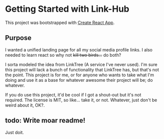 # Getting Started with Link-Hub

This project was bootstrapped with [Create React App](https://github.com/facebook/create-react-app).

## Purpose

I wanted a unified landing page for all my social media profile links. I also needed to learn react so why not ~~kill two birds...~~ do both? 

I sorta modeled the idea from LinkTree (A service I've never used). I'm sure this project will lack a bunch of functionality that LinkTree has, but that's not the point. This project is for me, or for anyone who wants to take what I'm doing and use it as a base for whatever awesome their project will be; do whatever. 

If you do use this project, it'd be cool if I got a shout-out but it's not required. The license is MIT, so like... take it, or not. Whatever, just don't be weird about it, OK?.


## todo: Write moar readme! 
 Just doit.